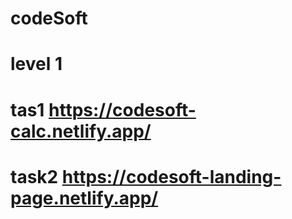 # codeSoft
# level 1 
                                                           
# tas1 https://codesoft-calc.netlify.app/ 
# task2 https://codesoft-landing-page.netlify.app/ 
